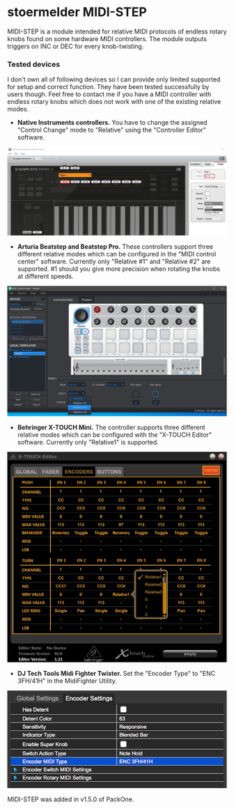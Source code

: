 # stoermelder MIDI-STEP

MIDI-STEP is a module intended for relative MIDI protocols of endless rotary knobs found on some hardware MIDI controllers. The module outputs triggers on INC or DEC for every knob-twisting.

### Tested devices

I don't own all of following devices so I can provide only limited supported for setup and correct function. They have been tested successfully by users though. Feel free to contact me if you have a MIDI controller with endless rotary knobs which does not work with one of the existing relative modes.

- **Native Instruments controllers.** You have to change the assigned "Control Change" mode to "Relative" using the "Controller Editor" software.

![MIDI-STEP Native Instruments controller](./MidiStep-NI.jpg)

- **Arturia Beatstep and Beatstep Pro.** These controllers support three different relative modes which can be configured in the "MIDI control center" software. Currently only "Relative #1" and "Relative #2" are supported. #1 should you give more precision when rotating the knobs at different speeds.

![MIDI-STEP Arturia controller](./MidiStep-Arturia.jpg)

- **Behringer X-TOUCH Mini.** The controller supports three different relative modes which can be configured with the "X-TOUCH Editor" software. Currently only "Relative1" is supported.

![MIDI-STEP Behringer controller](./MidiStep-Behringer.jpg)

- **DJ Tech Tools Midi Fighter Twister.** Set the "Encoder Type" to "ENC 3FH/41H" in the MidiFighter Utility.

![MIDI-STEP DJ Tech Tools controller](./MidiStep-DJTT.png)

MIDI-STEP was added in v1.5.0 of PackOne.